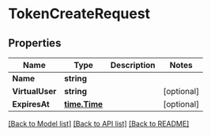 # TokenCreateRequest

## Properties
Name | Type | Description | Notes
------------ | ------------- | ------------- | -------------
**Name** | **string** |  | 
**VirtualUser** | **string** |  | [optional] 
**ExpiresAt** | [**time.Time**](time.Time.md) |  | [optional] 

[[Back to Model list]](../README.md#documentation-for-models) [[Back to API list]](../README.md#documentation-for-api-endpoints) [[Back to README]](../README.md)


